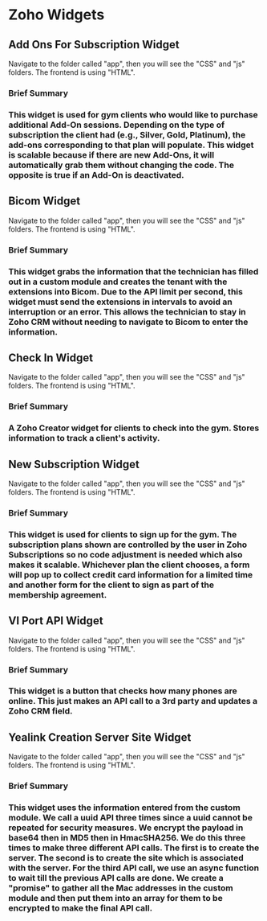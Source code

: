 <h1>Zoho Widgets</h1>

<h2>Add Ons For Subscription Widget</h2>
<p>Navigate to the folder called "app", then you will see the "CSS" and "js" folders. The frontend is using "HTML".<p>
<h3>Brief Summary<h3>
<p>
This widget is used for gym clients who would like to purchase additional Add-On sessions.
Depending on the type of subscription the client had (e.g., Silver, Gold, Platinum), the add-ons corresponding to that plan will populate.
This widget is scalable because if there are new Add-Ons, it will automatically grab them without changing the code.
The opposite is true if an Add-On is deactivated.
</p>

<h2>Bicom Widget</h2>
<p>Navigate to the folder called "app", then you will see the "CSS" and "js" folders. The frontend is using "HTML".<p>
<h3>Brief Summary<h3>
<p>
This widget grabs the information that the technician has filled out in a custom module and creates the tenant with the extensions into Bicom.
Due to the API limit per second, this widget must send the extensions in intervals to avoid an interruption or an error.
This allows the technician to stay in Zoho CRM without needing to navigate to Bicom to enter the information. 
</p>

<h2>Check In Widget</h2>
<p>Navigate to the folder called "app", then you will see the "CSS" and "js" folders. The frontend is using "HTML".<p>
<h3>Brief Summary<h3>
<p>
A Zoho Creator widget for clients to check into the gym.
Stores information to track a client's activity.
</p>

<h2>New Subscription Widget</h2>
<p>Navigate to the folder called "app", then you will see the "CSS" and "js" folders. The frontend is using "HTML".<p>
<h3>Brief Summary<h3>
<p>
    This widget is used for clients to sign up for the gym.
    The subscription plans shown are controlled by the user in Zoho Subscriptions so no code adjustment is needed which also makes it scalable.
    Whichever plan the client chooses, a form will pop up to collect credit card information for a limited time and another form for the client to sign as part of the membership agreement.
</p>

<h2>VI Port API Widget</h2>
<p>Navigate to the folder called "app", then you will see the "CSS" and "js" folders. The frontend is using "HTML".<p>
<h3>Brief Summary<h3>
<p>
    This widget is a button that checks how many phones are online.
    This just makes an API call to a 3rd party and updates a Zoho CRM field.
</p>

<h2>Yealink Creation Server Site Widget</h2>
<p>Navigate to the folder called "app", then you will see the "CSS" and "js" folders. The frontend is using "HTML".<p>
<h3>Brief Summary<h3>
<p>
This widget uses the information entered from the custom module.
We call a uuid API three times since a uuid cannot be repeated for security measures. 
We encrypt the payload in base64 then in MD5 then in HmacSHA256. We do this three times to make three different API calls.
The first is to create the server.
The second is to create the site which is associated with the server.
For the third API call, we use an async function to wait till the previous API calls are done. 
We create a "promise" to gather all the Mac addresses in the custom module and then put them into an array for them to be encrypted to make the final API call.
</p>